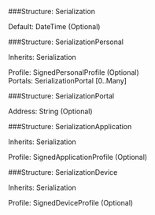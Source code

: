 ﻿

###Structure: Serialization

<dl>
<dt>Default: DateTime (Optional)
</dl>
###Structure: SerializationPersonal

<dl>
<dt>Inherits:  Serialization
</dl>

<dl>
<dt>Profile: SignedPersonalProfile (Optional)
<dt>Portals: SerializationPortal [0..Many]
</dl>
###Structure: SerializationPortal

<dl>
<dt>Address: String (Optional)
</dl>
###Structure: SerializationApplication

<dl>
<dt>Inherits:  Serialization
</dl>

<dl>
<dt>Profile: SignedApplicationProfile (Optional)
</dl>
###Structure: SerializationDevice

<dl>
<dt>Inherits:  Serialization
</dl>

<dl>
<dt>Profile: SignedDeviceProfile (Optional)
</dl>
